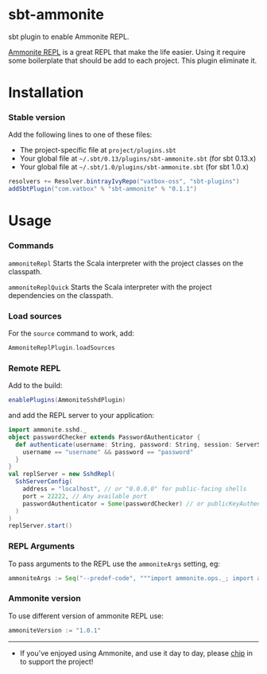 # sbt-ammonite
sbt plugin to enable Ammonite REPL.


[Ammonite REPL](http://ammonite.io/#Ammonite-REPLL) is a great REPL that make the life easier. Using it require some boilerplate that should be add to each project.
This plugin eliminate it.
 
 
Installation
============
### Stable version
Add the following lines to one of these files:
- The project-specific file at `project/plugins.sbt`
- Your global file at `~/.sbt/0.13/plugins/sbt-ammonite.sbt` (for sbt 0.13.x)
- Your global file at `~/.sbt/1.0/plugins/sbt-ammonite.sbt` (for sbt 1.0.x)

```sbt
resolvers += Resolver.bintrayIvyRepo("vatbox-oss", "sbt-plugins")
addSbtPlugin("com.vatbox" % "sbt-ammonite" % "0.1.1")
```

Usage
=====
### Commands
`ammoniteRepl` Starts the Scala interpreter with the project classes on the classpath.

`ammoniteReplQuick` Starts the Scala interpreter with the project dependencies on the classpath.


### Load sources
For the `source` command to work, add: 
```sbt
AmmoniteReplPlugin.loadSources
```

### Remote REPL
Add to the build:
```sbt
enablePlugins(AmmoniteSshdPlugin)
```
and add the REPL server to your application:
```scala
import ammonite.sshd._
object passwordChecker extends PasswordAuthenticator {
  def authenticate(username: String, password: String, session: ServerSession): Boolean = {
    username == "username" && password == "password"
  }
}
val replServer = new SshdRepl(
  SshServerConfig(
    address = "localhost", // or "0.0.0.0" for public-facing shells
    port = 22222, // Any available port
    passwordAuthenticator = Some(passwordChecker) // or publicKeyAuthenticator
  )
)
replServer.start()
```

### REPL Arguments
To pass arguments to the REPL use the `ammoniteArgs` setting, eg:

```sbt
ammoniteArgs := Seq("--predef-code", """import ammonite.ops._; import ammonite.ops.ImplicitWd._""")
```

### Ammonite version
To use different version of ammonite REPL use:
```sbt
ammoniteVersion := "1.0.1"
```

---

* If you've enjoyed using Ammonite, and use it day to day, please [chip](https://www.patreon.com/lihaoyi "Patreon page") in to support the project!